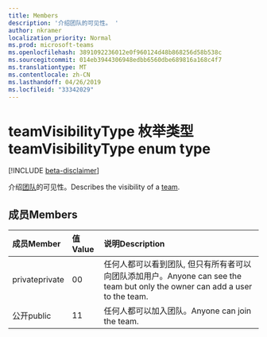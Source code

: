 ```yaml
---
title: Members
description: '介绍团队的可见性。 '
author: nkramer
localization_priority: Normal
ms.prod: microsoft-teams
ms.openlocfilehash: 3891092236012e0f960124d48b868256d58b538c
ms.sourcegitcommit: 014eb3944306948edbb6560dbe689816a168c4f7
ms.translationtype: MT
ms.contentlocale: zh-CN
ms.lasthandoff: 04/26/2019
ms.locfileid: "33342029"
---
```

# <a name="teamvisibilitytype-enum-type"></a><span data-ttu-id="951b1-103">teamVisibilityType 枚举类型</span><span class="sxs-lookup"><span data-stu-id="951b1-103">teamVisibilityType enum type</span></span>

[!INCLUDE [beta-disclaimer](../../includes/beta-disclaimer.md)]

<span data-ttu-id="951b1-104">介绍[团队](../resources/team.md)的可见性。</span><span class="sxs-lookup"><span data-stu-id="951b1-104">Describes the visibility of a [team](../resources/team.md).</span></span> 

## <a name="members"></a><span data-ttu-id="951b1-105">成员</span><span class="sxs-lookup"><span data-stu-id="951b1-105">Members</span></span>

| <span data-ttu-id="951b1-106">成员</span><span class="sxs-lookup"><span data-stu-id="951b1-106">Member</span></span> | <span data-ttu-id="951b1-107">值</span><span class="sxs-lookup"><span data-stu-id="951b1-107">Value</span></span>| <span data-ttu-id="951b1-108">说明</span><span class="sxs-lookup"><span data-stu-id="951b1-108">Description</span></span> |
|:---------------|:--------|:----------|
|<span data-ttu-id="951b1-109">private</span><span class="sxs-lookup"><span data-stu-id="951b1-109">private</span></span>|<span data-ttu-id="951b1-110">0</span><span class="sxs-lookup"><span data-stu-id="951b1-110">0</span></span>|<span data-ttu-id="951b1-111">任何人都可以看到团队, 但只有所有者可以向团队添加用户。</span><span class="sxs-lookup"><span data-stu-id="951b1-111">Anyone can see the team but only the owner can add a user to the team.</span></span>|
|<span data-ttu-id="951b1-112">公开</span><span class="sxs-lookup"><span data-stu-id="951b1-112">public</span></span>|<span data-ttu-id="951b1-113">1</span><span class="sxs-lookup"><span data-stu-id="951b1-113">1</span></span>|<span data-ttu-id="951b1-114">任何人都可以加入团队。</span><span class="sxs-lookup"><span data-stu-id="951b1-114">Anyone can join the team.</span></span>|

